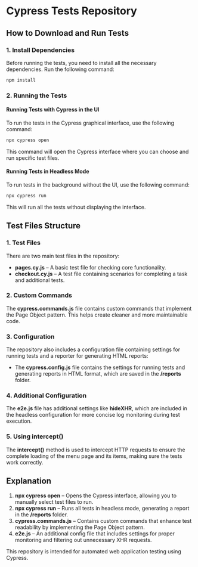 # Cypress Tests Repository

## How to Download and Run Tests

### 1. Install Dependencies

Before running the tests, you need to install all the necessary dependencies. Run the following command:

```bash
npm install
```

### 2. Running the Tests

#### Running Tests with Cypress in the UI

To run the tests in the Cypress graphical interface, use the following command:

```bash
npx cypress open
```

This command will open the Cypress interface where you can choose and run specific test files.

#### Running Tests in Headless Mode

To run tests in the background without the UI, use the following command:

```bash
npx cypress run
```

This will run all the tests without displaying the interface.

## Test Files Structure

### 1. Test Files

There are two main test files in the repository:

- **pages.cy.js** – A basic test file for checking core functionality.
- **checkout.cy.js** – A test file containing scenarios for completing a task and additional tests.

### 2. Custom Commands

The **cypress.commands.js** file contains custom commands that implement the Page Object pattern. This helps create cleaner and more maintainable code.

### 3. Configuration

The repository also includes a configuration file containing settings for running tests and a reporter for generating HTML reports:

- The **cypress.config.js** file contains the settings for running tests and generating reports in HTML format, which are saved in the **/reports** folder.

### 4. Additional Configuration

The **e2e.js** file has additional settings like **hideXHR**, which are included in the headless configuration for more concise log monitoring during test execution.

### 5. Using intercept()

The **intercept()** method is used to intercept HTTP requests to ensure the complete loading of the menu page and its items, making sure the tests work correctly.

## Explanation

1. **npx cypress open** – Opens the Cypress interface, allowing you to manually select test files to run.
2. **npx cypress run** – Runs all tests in headless mode, generating a report in the **/reports** folder.
3. **cypress.commands.js** – Contains custom commands that enhance test readability by implementing the Page Object pattern.
4. **e2e.js** – An additional config file that includes settings for proper monitoring and filtering out unnecessary XHR requests.

This repository is intended for automated web application testing using Cypress.
